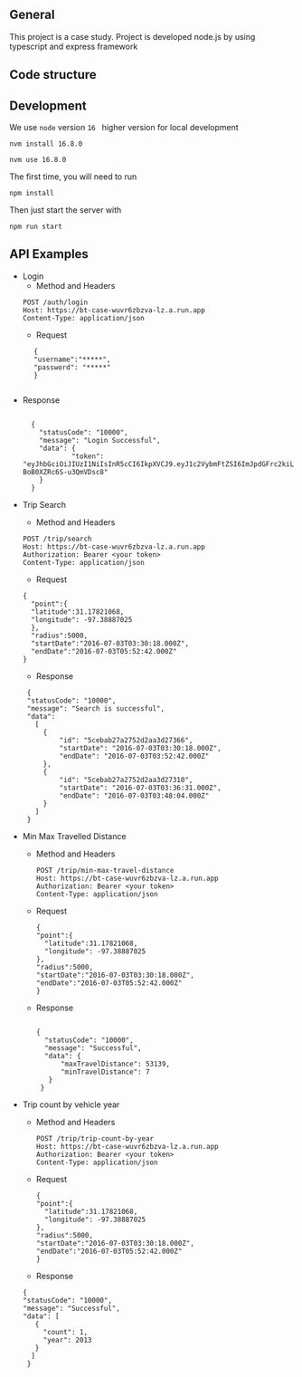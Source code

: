 ## General

This project is  a case study. Project is developed node.js by using 
typescript and express framework


## Code structure



## Development
We use `node` version `16 ` higher  version for local development
```
nvm install 16.8.0
```

```
nvm use 16.8.0
```

The first time, you will need to run

```
npm install
```

Then just start the server with

```
npm run start
```


## API Examples
* Login
    * Method and Headers
    ```
    POST /auth/login
    Host: https://bt-case-wuvr6zbzva-lz.a.run.app
    Content-Type: application/json
    ```
    * Request
  
``` 
      {
      "username":"*****",
      "password": "*****"
      }
      
   ``` 
  * Response
  
    ```
    
      {
        "statusCode": "10000",
        "message": "Login Successful",
        "data": {
                "token": "eyJhbGciOiJIUzI1NiIsInR5cCI6IkpXVCJ9.eyJ1c2VybmFtZSI6ImJpdGFrc2kiLCJleHAiOjE2NDE1OTA3NjQuMjM2LCJpYXQiOjE2MzY0MDY3NjR9.ESjIUyaaYN2QhqTvopC_sc-BoB0XZRc6S-u3QmVDsc8"
        }
      }
    ``` 



* Trip Search
    * Method and Headers
    ```
    POST /trip/search
    Host: https://bt-case-wuvr6zbzva-lz.a.run.app
    Authorization: Bearer <your token>
    Content-Type: application/json
    ```
    * Request
    ```
    {
      "point":{
      "latitude":31.17821068,
      "longitude": -97.38887025
      },
      "radius":5000,
      "startDate":"2016-07-03T03:30:18.000Z",
      "endDate":"2016-07-03T05:52:42.000Z"
    }
    ```

  * Response
   ```
    {
    "statusCode": "10000",
    "message": "Search is successful",
    "data": 
      [
        {
            "id": "5cebab27a2752d2aa3d27366",
            "startDate": "2016-07-03T03:30:18.000Z",
            "endDate": "2016-07-03T03:52:42.000Z"
        },
        {
            "id": "5cebab27a2752d2aa3d27310",
            "startDate": "2016-07-03T03:36:31.000Z",
            "endDate": "2016-07-03T03:48:04.000Z"
        }
      ]
    }
   
    ```
* Min Max Travelled Distance
  * Method and Headers
    ```
    POST /trip/min-max-travel-distance
    Host: https://bt-case-wuvr6zbzva-lz.a.run.app
    Authorization: Bearer <your token>
    Content-Type: application/json
    ```
  * Request
    ```
    {
    "point":{
      "latitude":31.17821068,
      "longitude": -97.38887025
    },
    "radius":5000,
    "startDate":"2016-07-03T03:30:18.000Z",
    "endDate":"2016-07-03T05:52:42.000Z"
    }
    ```  
  
  * Response
    ```

    {
      "statusCode": "10000",
      "message": "Successful",
      "data": {
          "maxTravelDistance": 53139,
          "minTravelDistance": 7
       }
     }
    ```

* Trip count by vehicle year
    * Method and Headers
      ```
      POST /trip/trip-count-by-year
      Host: https://bt-case-wuvr6zbzva-lz.a.run.app
      Authorization: Bearer <your token>
      Content-Type: application/json
      ```
    * Request
      ```
      {
      "point":{
        "latitude":31.17821068,
        "longitude": -97.38887025
      },
      "radius":5000,
      "startDate":"2016-07-03T03:30:18.000Z",
      "endDate":"2016-07-03T05:52:42.000Z"
      }
      ```  

    * Response
      
  ```
  {
  "statusCode": "10000",
  "message": "Successful",
  "data": [
     {
       "count": 1,
       "year": 2013
     }
    ]
   }
  ```
